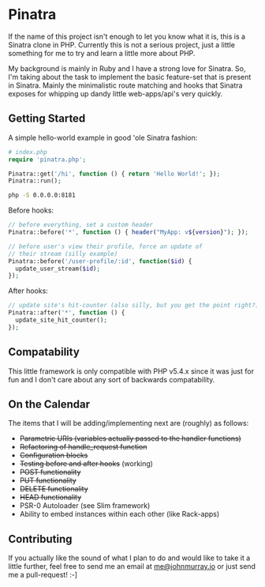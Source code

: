 # Pinatra

If the name of this project isn't enough to let you know what it is, this is a
Sinatra clone in PHP. Currently this is not a serious project, just a little
something for me to try and learn a little more about PHP. 

My background is
mainly in Ruby and I have a strong love for Sinatra. So, I'm taking about the
task to implement the basic feature-set that is present in Sinatra. Mainly
the minimalistic route matching and hooks that Sinatra exposes for whipping
up dandy little web-apps/api's very quickly.


## Getting Started

A simple hello-world example in good 'ole Sinatra fashion:

```php
# index.php
require 'pinatra.php';

Pinatra::get('/hi', function () { return 'Hello World!'; });
Pinatra::run();
```

```bash
php -S 0.0.0.0:8181
```


Before hooks:

```php
// before everything, set a custom header
Pinatra::before('*', function () { header("MyApp: v${version}"); });

// before user's view their profile, force an update of
// their stream (silly example)
Pinatra::before('/user-profile/:id', function($id) {
  update_user_stream($id);
});
```


After hooks:

```php
// update site's hit-counter (also silly, but you get the point right?)
Pinatra::after('*', function () {
  update_site_hit_counter();
});
```


## Compatability

This little framework is only compatible with PHP v5.4.x since it was just
for fun and I don't care about any sort of backwards compatability.


## On the Calendar

The items that I will be adding/implementing next are (roughly) as follows:

+ ~~Parametric URIs (variables actually passed to the handler functions)~~
+ ~~Refactoring of handle_request function~~
+ ~~Configuration blocks~~
+ ~~Testing before and after hooks~~ (working)
+ ~~POST functionality~~
+ ~~PUT functionality~~
+ ~~DELETE functionality~~
+ ~~HEAD functionality~~
+ PSR-0 Autoloader (see Slim framework)
+ Ability to embed instances within each other (like Rack-apps)

## Contributing
If you actually like the sound of what I plan to do and would like to take it
a little further, feel free to send me an email at
[me@johnmurray.io](mailto:me@johnmurray.io) or just send me a pull-request! :-]


